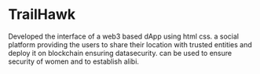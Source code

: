 # TrailHawk
Developed the interface of a web3 based dApp using html css.
a social platform providing the users to share their location with trusted entities and deploy it on blockchain ensuring datasecurity.
can be used to ensure security of women and to establish alibi.
